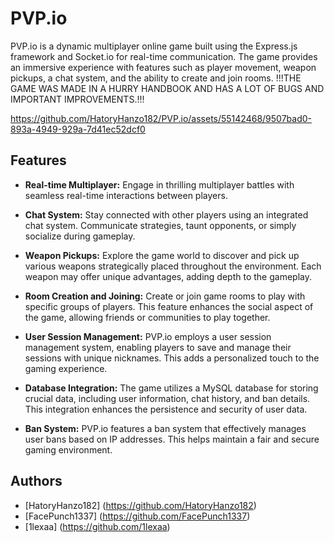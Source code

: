 # PVP.io

PVP.io is a dynamic multiplayer online game built using the Express.js framework and Socket.io for real-time communication. The game provides an immersive experience with features such as player movement, weapon pickups, a chat system, and the ability to create and join rooms. !!!THE GAME WAS MADE IN A HURRY HANDBOOK AND HAS A LOT OF BUGS AND IMPORTANT IMPROVEMENTS.!!!


https://github.com/HatoryHanzo182/PVP.io/assets/55142468/9507bad0-893a-4949-929a-7d41ec52dcf0


## Features

- **Real-time Multiplayer:** Engage in thrilling multiplayer battles with seamless real-time interactions between players.

- **Chat System:** Stay connected with other players using an integrated chat system. Communicate strategies, taunt opponents, or simply socialize during gameplay.

- **Weapon Pickups:** Explore the game world to discover and pick up various weapons strategically placed throughout the environment. Each weapon may offer unique advantages, adding depth to the gameplay.

- **Room Creation and Joining:** Create or join game rooms to play with specific groups of players. This feature enhances the social aspect of the game, allowing friends or communities to play together.

- **User Session Management:** PVP.io employs a user session management system, enabling players to save and manage their sessions with unique nicknames. This adds a personalized touch to the gaming experience.

- **Database Integration:** The game utilizes a MySQL database for storing crucial data, including user information, chat history, and ban details. This integration enhances the persistence and security of user data.

- **Ban System:** PVP.io features a ban system that effectively manages user bans based on IP addresses. This helps maintain a fair and secure gaming environment.

## Authors

- [HatoryHanzo182] (https://github.com/HatoryHanzo182)
- [FacePunch1337] (https://github.com/FacePunch1337)
- [1lexaa] (https://github.com/1lexaa)
